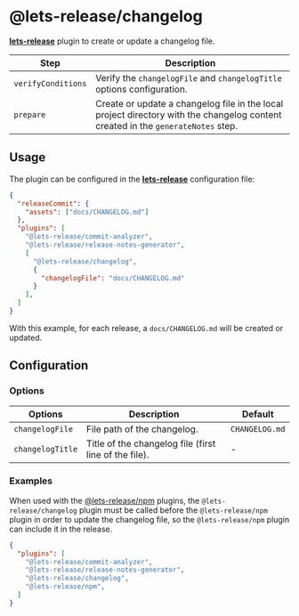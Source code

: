 # @lets-release/changelog

**[lets-release][]** plugin to create or update a changelog file.

| Step               | Description                                                                                                                      |
|--------------------|----------------------------------------------------------------------------------------------------------------------------------|
| `verifyConditions` | Verify the `changelogFile` and `changelogTitle` options configuration.                                                           |
| `prepare`          | Create or update a changelog file in the local project directory with the changelog content created in the `generateNotes` step. |

## Usage

The plugin can be configured in the **[lets-release][]** configuration file:

```json
{
  "releaseCommit": {
    "assets": ["docs/CHANGELOG.md"]
  },
  "plugins": [
    "@lets-release/commit-analyzer",
    "@lets-release/release-notes-generator",
    [
      "@lets-release/changelog",
      {
        "changelogFile": "docs/CHANGELOG.md"
      }
    ],
  ]
}
```

With this example, for each release, a `docs/CHANGELOG.md` will be created or updated.

## Configuration

### Options

| Options          | Description                                           | Default        |
|------------------|-------------------------------------------------------|----------------|
| `changelogFile`  | File path of the changelog.                           | `CHANGELOG.md` |
| `changelogTitle` | Title of the changelog file (first line of the file). | -              |

### Examples

When used with the [@lets-release/npm][] plugins,
the `@lets-release/changelog` plugin must be called before the `@lets-release/npm` plugin in order to update the changelog file,
so the `@lets-release/npm` plugin can include it in the release.

```json
{
  "plugins": [
    "@lets-release/commit-analyzer",
    "@lets-release/release-notes-generator",
    "@lets-release/changelog",
    "@lets-release/npm",
  ]
}
```

[lets-release]: ../../
[@lets-release/npm]: ../npm
